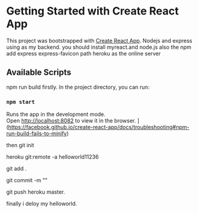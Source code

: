 # Getting Started with Create React App

This project was bootstrapped with [Create React App](https://github.com/facebook/create-react-app). Nodejs and express using as my backend.
you should install myreact.and node.js
also the npm add express express-favicon path
heroku as the online server
 
## Available Scripts
npm run build firstly.
In the project directory, you can run:

### `npm start`

Runs the app in the development mode.\
Open [http://localhost:8082](http://localhost:8082) to view it in the browser.
](https://facebook.github.io/create-react-app/docs/troubleshooting#npm-run-build-fails-to-minify)

then 
git init


heroku git:remote -a helloworld11236


git add .


git commit -m ""

git push heroku master.

finally i deloy my helloworld.
